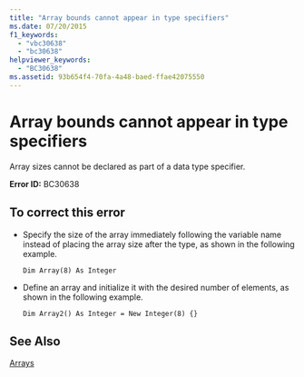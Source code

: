 ```yaml
---
title: "Array bounds cannot appear in type specifiers"
ms.date: 07/20/2015
f1_keywords: 
  - "vbc30638"
  - "bc30638"
helpviewer_keywords: 
  - "BC30638"
ms.assetid: 93b654f4-70fa-4a48-baed-ffae42075550
---
```

# Array bounds cannot appear in type specifiers
Array sizes cannot be declared as part of a data type specifier.  
  
 **Error ID:** BC30638  
  
## To correct this error  
  
- Specify the size of the array immediately following the variable name instead of placing the array size after the type, as shown in the following example.  
  
  ```  
  Dim Array(8) As Integer   
  ```  
  
- Define an array and initialize it with the desired number of elements, as shown in the following example.  
  
  ```  
  Dim Array2() As Integer = New Integer(8) {}  
  ```  
  
## See Also  
 [Arrays](../../../visual-basic/programming-guide/language-features/arrays/index.md)
